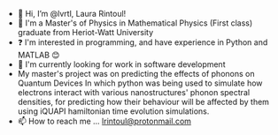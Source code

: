 - 👋 Hi, I’m @lvrtl, Laura Rintoul!
- 👀 I'm a Master's of Physics in Mathematical Physics (First class) graduate from Heriot-Watt University
- ❓  I'm interested in programming, and have experience in Python and MATLAB 😊
- 🌱 I'm currently looking for work in software development
- My master's project was on predicting the effects of phonons on Quantum Devices
In which python was being used to simulate how electrons interact with various nanostructures' phonon spectral densities, for 
predicting how their behaviour will be affected by them using iQUAPI hamiltonian time evolution simulations.
- 📫 How to reach me ... lrintoul@protonmail.com

<!---
lvrtl/lvrtl is a ✨ special ✨ repository because its `README.md` (this file) appears on your GitHub profile.
You can click the Preview link to take a look at your changes.
--->
